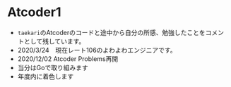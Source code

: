 # Atcoder1
- `taekari`のAtcoderのコードと途中から自分の所感、勉強したことをコメントとして残しています。
- 2020/3/24　現在レート106のよわよわエンジニアです。
- 2020/12/02 Atcoder Problems再開
- 当分はGoで取り組みます
- 年度内に着色します
